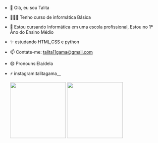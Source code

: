 - 👋 Olá, eu sou Talita
- 👩🏻‍💻 Tenho curso de informática Básica
- 🌱 Estou cursando Informática em uma escola profissional, Estou no 1º Ano do Ensino Médio 
- ✨ estudando HTML,CSS e python
- 📫 Contate-me: talita11gama@gmail.com
- 😄 Pronouns:Ela/dela
- ⚡ instagram:talitagama__

  <div>
    <ahttps://github.com/Talita556/>
      <img height="180" src="https://github-readme-stats.vercel.app/api?username=talita556&show_icons=true&theme=radical"/>
      <img height="180" src="https://github-readme-stats.vercel.app/api/top-langs/?username=talita556&layout=compact"/>
  </div>
